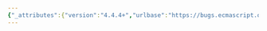 ```yaml
---
{"_attributes":{"version":"4.4.4+","urlbase":"https://bugs.ecmascript.org/","maintainer":"dherman@mozilla.com"},"bug":{"bug_id":238,"creation_ts":"2011-12-19 15:53:00 -0800","short_desc":"Coverage: Double-check that we have coverage for all of Annex F (Technically Significant Corrections and Clarifications in the 5.1 Edition)","delta_ts":"2012-01-13 09:06:50 -0800","product":"Test262","component":"ECMA-262 Tests","version":"unspecified","rep_platform":"All","op_sys":"All","bug_status":"CONFIRMED","priority":"Normal","bug_severity":"normal","everconfirmed":true,"reporter":{"uid":"dfugate","name":"Dave Fugate"},"assigned_to":{"uid":"dfugate","name":"Dave Fugate"},"long_desc":[{"commentid":525,"comment_count":0,"who":{"uid":"dfugate","name":"Dave Fugate"},"bug_when":"2011-12-19 15:53:29 -0800","thetext":"I'm personally aware of several items called out in Annex F being covered, but much of the rest of Annex F predates my time with the TC39 working group.  Best to double-check this."}]}}
---
```


